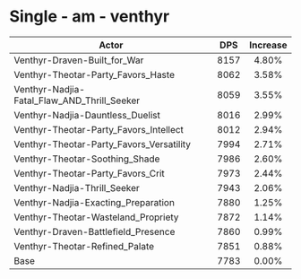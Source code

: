 # Single - am - venthyr
| Actor | DPS | Increase |
|---|:---:|:---:|
|Venthyr-Draven-Built_for_War|8157|4.80%|
|Venthyr-Theotar-Party_Favors_Haste|8062|3.58%|
|Venthyr-Nadjia-Fatal_Flaw_AND_Thrill_Seeker|8059|3.55%|
|Venthyr-Nadjia-Dauntless_Duelist|8016|2.99%|
|Venthyr-Theotar-Party_Favors_Intellect|8012|2.94%|
|Venthyr-Theotar-Party_Favors_Versatility|7994|2.71%|
|Venthyr-Theotar-Soothing_Shade|7986|2.60%|
|Venthyr-Theotar-Party_Favors_Crit|7973|2.44%|
|Venthyr-Nadjia-Thrill_Seeker|7943|2.06%|
|Venthyr-Nadjia-Exacting_Preparation|7880|1.25%|
|Venthyr-Theotar-Wasteland_Propriety|7872|1.14%|
|Venthyr-Draven-Battlefield_Presence|7860|0.99%|
|Venthyr-Theotar-Refined_Palate|7851|0.88%|
|Base|7783|0.00%|
